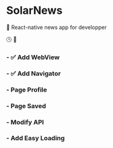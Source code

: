 # SolarNews
🐙 React-native news app for developper

:clock4: 🚀 
### - ✅ Add WebView
### - ✅ Add Navigator
### - Page Profile
### - Page Saved
### - Modify API
### - Add Easy Loading

